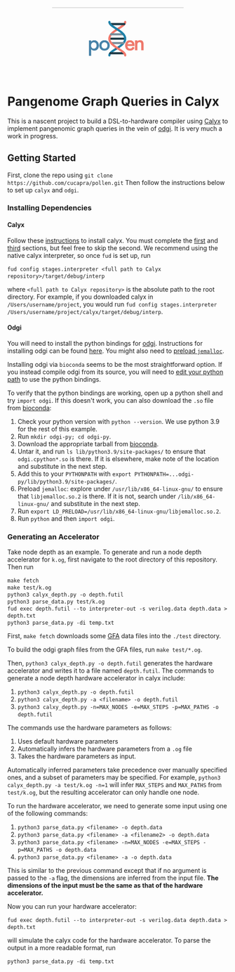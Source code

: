 <h1>
<p align="center">
<img src="https://github.com/cucapra/pollen/blob/add-icon/pollen_icon.png" width="300">
</h1>

Pangenome Graph Queries in Calyx
================================

This is a nascent project to build a DSL-to-hardware compiler using [Calyx][] to implement pangenomic graph queries in the vein of [odgi][].
It is very much a work in progress.

Getting Started
---------------

First, clone the repo using 
```git clone https://github.com/cucapra/pollen.git```
Then follow the instructions below to set up `calyx` and `odgi`.

### Installing Dependencies

#### Calyx
Follow these [instructions](https://docs.calyxir.org/) to install calyx. You must complete the [first](https://docs.calyxir.org/#compiler-installation) and [third](https://docs.calyxir.org/#installing-the-command-line-driver) sections, but feel free to skip the second. We recommend using the native calyx interpreter, so once `fud` is set up, run
```
fud config stages.interpreter <full path to Calyx repository>/target/debug/interp
```
where `<full path to Calyx repository>` is the absolute path to the root directory. For example, if you downloaded calyx in `/Users/username/project`, you would run `fud config stages.interpreter /Users/username/project/calyx/target/debug/interp`.

#### Odgi

You will need to install the python bindings for [odgi]. Instructions for installing odgi can be found [here](https://odgi.readthedocs.io/en/latest/rst/installation.html). You might also need to [preload `jemalloc`](https://odgi.readthedocs.io/en/latest/rst/binding/usage.html#optimise).

Installing odgi via `bioconda` seems to be the most straightforward option. If you instead compile odgi from its source, you will need to [edit your python path](https://odgi.readthedocs.io/en/latest/rst/binding/usage.html) to use the python bindings.

To verify that the python bindings are working, open up a python shell and try `import odgi`. If this doesn't work, you can also download the `.so` file from [bioconda][]:
1. Check your python version with `python --version`. We use python 3.9 for the rest of this example.
2. Run `mkdir odgi-py; cd odgi-py`.
3. Download the appropriate tarball from [bioconda][].
4. Untar it, and run `ls lib/python3.9/site-packages/` to ensure that `odgi.cpython*.so` is there. If it is elsewhere, make note of the location and substitute in the next step.
5. Add this to your `PYTHONPATH` with `export PYTHONPATH=...odgi-py/lib/python3.9/site-packages/`.
6. Preload `jemalloc`: explore under `/usr/lib/x86_64-linux-gnu/` to ensure that `libjemalloc.so.2` is there. If it is not, search under `/lib/x86_64-linux-gnu/` and substitute in the next step.
7. Run `export LD_PRELOAD=/usr/lib/x86_64-linux-gnu/libjemalloc.so.2`.
8. Run `python` and then `import odgi`.

### Generating an Accelerator

Take node depth as an example. To generate and run a node depth accelerator for `k.og`, first navigate to the root directory of this repository. Then run
```
make fetch
make test/k.og
python3 calyx_depth.py -o depth.futil
python3 parse_data.py test/k.og
fud exec depth.futil --to interpreter-out -s verilog.data depth.data > depth.txt
python3 parse_data.py -di temp.txt
```

First, `make fetch` downloads some [GFA][] data files into the `./test` directory.

To build the odgi graph files from the GFA files, run `make test/*.og`.

Then, `python3 calyx_depth.py -o depth.futil` generates the hardware accelerator and writes it to a file named `depth.futil`. The commands to generate a node depth hardware accelerator in calyx include:

1. `python3 calyx_depth.py -o depth.futil`
2. `python3 calyx_depth.py -a <filename> -o depth.futil`
3. `python3 calxy_depth.py -n=MAX_NODES -e=MAX_STEPS -p=MAX_PATHS -o depth.futil`

The commands use the hardware parameters as follows:
1. Uses default hardware parameters
2. Automatically infers the hardware parameters from a `.og` file
3. Takes the hardware parameters as input.

Automatically inferred parameters take precedence over manually specified ones, and a subset of parameters may be specified. For example, `python3 calyx_depth.py -a test/k.og -n=1` will infer `MAX_STEPS` and `MAX_PATHS` from `test/k.og`, but the resulting accelerator can only handle one node.

To run the hardware accelerator, we need to generate some input using one of the following commands:

1. `python3 parse_data.py <filename> -o depth.data`
2. `python3 parse_data.py <filename> -a <filename2> -o depth.data`
3. `python3 parse_data.py <filename> -n=MAX_NODES -e=MAX_STEPS -p=MAX_PATHS -o depth.data`
4. `python3 parse_data.py <filename> -a -o depth.data`
    
This is similar to the previous command except that if no argument is passed to the `-a` flag, the dimensions are inferred from the input file. **The dimensions of the input must be the same as that of the hardware accelerator.**

Now you can run your hardware accelerator: 

``` 
fud exec depth.futil --to interpreter-out -s verilog.data depth.data > depth.txt
```
    
will simulate the calyx code for the hardware accelerator. To parse the output in a more readable format, run
    
```
python3 parse_data.py -di temp.txt
```

[calyx]: https://calyxir.org
[odgi]: https://odgi.readthedocs.io/en/latest/
[gfa]: https://www.ncbi.nlm.nih.gov/pmc/articles/PMC8006571/#FN8
[bioconda]: https://anaconda.org/bioconda/odgi/files
